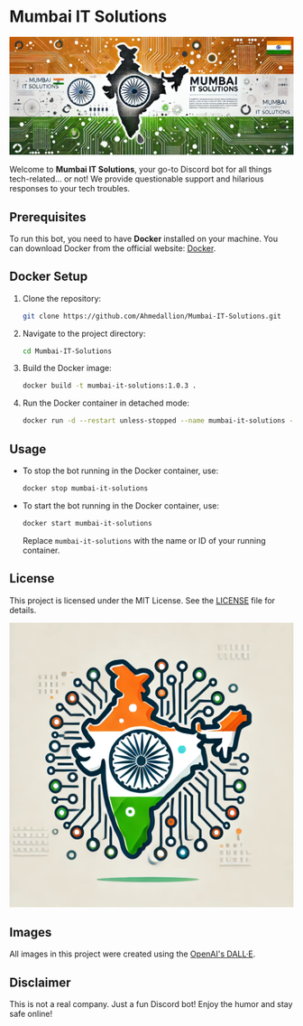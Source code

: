 # Mumbai IT Solutions

![Banner](images/banner.png)

Welcome to **Mumbai IT Solutions**, your go-to Discord bot for all things tech-related... or not! We provide questionable support and hilarious responses to your tech troubles.

## Prerequisites

To run this bot, you need to have **Docker** installed on your machine. You can download Docker from the official website: [Docker](https://www.docker.com/).

## Docker Setup

1. Clone the repository:
   ```bash
   git clone https://github.com/Ahmedallion/Mumbai-IT-Solutions.git
   ```

2. Navigate to the project directory:
   ```bash
   cd Mumbai-IT-Solutions
   ```

3. Build the Docker image:
   ```bash
   docker build -t mumbai-it-solutions:1.0.3 .
   ```

4. Run the Docker container in detached mode:
   ```bash
   docker run -d --restart unless-stopped --name mumbai-it-solutions -h mumbai-it-solutions -e BOT_TOKEN=your_bot_token_here mumbai-it-solutions:1.0.3
   ```

## Usage

- To stop the bot running in the Docker container, use:

    ```bash
    docker stop mumbai-it-solutions
    ```

- To start the bot running in the Docker container, use:

    ```bash
    docker start mumbai-it-solutions
    ```

    Replace `mumbai-it-solutions` with the name or ID of your running container.

## License

This project is licensed under the MIT License. See the [LICENSE](LICENSE) file for details.

![Logo](images/logo.png)

## Images

All images in this project were created using the [OpenAI's DALL·E](https://openai.com/index/dall-e/).

## Disclaimer

This is not a real company. Just a fun Discord bot! Enjoy the humor and stay safe online!
